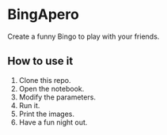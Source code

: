 # BingApero

Create a funny Bingo to play with your friends.

## How to use it

1. Clone this repo.
2. Open the notebook.
3. Modify the parameters.
4. Run it.
5. Print the images.
6. Have a fun night out.
